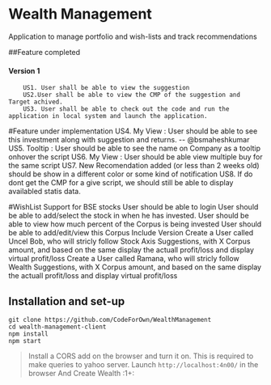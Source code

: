 # Wealth Management
Application to manage portfolio and wish-lists and track recommendations

##Feature completed
####    Version 1
        US1. User shall be able to view the suggestion
        US2.User shall be able to view the CMP of the suggestion and Target achived.
        US3. User shall be able to check out the code and run the application in local system and launch the application.

#Feature under implementation
    US4. My View : User should be able to see this investment along with suggestion and returns. -- @bsmaheshkumar
    US5. Tooltip : User should be able to see the name on Company as a tooltip onhover the script
    US6. My View : User should be able view multiple buy for the same script
    US7. New Recomendation added (or less than 2 weeks old) should be show in a different color or some kind of notification
    US8. If do dont get the CMP for a give script, we should still be able to display availabled statis data.

#WishList
    Support for BSE stocks
    User should be able to login
    User should be able to add/select the stock in when he has invested.
    User should be able to view how much percent of the Corpus is being invested
    User should be able to add/edit/view this Corpus
    Include Version
    Create a User called Uncel Bob, who will stricly follow Stock Axis Suggestions, with X Corpus amount, and based on the same display the actuall profit/loss and display virtual profit/loss
    Create a User called Ramana, who will stricly follow Wealth Suggestions, with X Corpus amount, and based on the same display the actuall profit/loss and display virtual profit/loss


## Installation and set-up
```
git clone https://github.com/CodeForOwn/WealthManagement
cd wealth-management-client
npm install
npm start
```
> Install a CORS add on the browser and turn it on. This is required to make queries to yahoo server.
Launch `http://localhost:4n00/` in the browser
And Create Wealth :1+:
